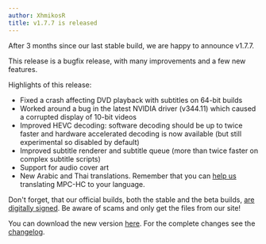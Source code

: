 ```yaml
---
author: XhmikosR
title: v1.7.7 is released
---
```


After 3 months since our last stable build, we are happy to announce v1.7.7.

<!--more-->

This release is a bugfix release, with many improvements and a few new features.

Highlights of this release:

* Fixed a crash affecting DVD playback with subtitles on 64-bit builds
* Worked around a bug in the latest NVIDIA driver (v344.11) which caused a corrupted display of 10-bit videos
* Improved HEVC decoding: software decoding should be up to twice faster and hardware accelerated decoding is now available (but still experimental so disabled by default)
* Improved subtitle renderer and subtitle queue (more than twice faster on complex subtitle scripts)
* Support for audio cover art
* New Arabic and Thai translations. Remember that you can [help us](https://trac.mpc-hc.org/wiki/Translations)
  translating MPC-HC to your language.

Don't forget, that our official builds, both the stable and the beta builds,
[are digitally signed](/2013/02/25/binaries-are-signed/).
Be aware of scams and only get the files from our site!

You can download the new version [here](/downloads/).
For the complete changes see the [changelog](/changelog/).
